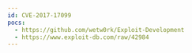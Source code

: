 ```yaml
---
id: CVE-2017-17099
pocs:
  - https://github.com/wetw0rk/Exploit-Development
  - https://www.exploit-db.com/raw/42984
---
```

